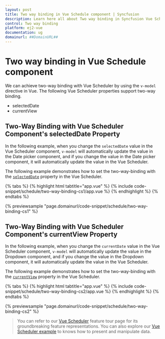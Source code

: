```yaml
---
layout: post
title: Two way binding in Vue Schedule component | Syncfusion
description: Learn here all about Two way binding in Syncfusion Vue Schedule component of Syncfusion Essential JS 2 and more.
control: Two way binding 
platform: ej2-vue
documentation: ug
domainurl: ##DomainURL##
---
```


# Two way binding in Vue Schedule component

We can achieve two-way binding with Vue Scheduler by using the `v-model` directive in Vue. The following Vue Scheduler properties support two-way binding.

* selectedDate
* currentView

## Two-Way Binding with Vue Scheduler Component's selectedDate Property

In the following example, when you change the `selectedDate` value in the Vue Scheduler component, `v-model` will automatically update the value in the Date picker component, and if you change the value in the Date picker component, it will automatically update the value in the Vue Scheduler.

The following example demonstrates how to set the two-way-binding with the [`selectedDate`](../api/schedule/#selecteddate) property in the Vue Scheduler.

{% tabs %}
{% highlight html tabtitle="app.vue" %}
{% include code-snippet/schedule/two-way-binding-cs1/app.vue %}
{% endhighlight %}
{% endtabs %}
        
{% previewsample "page.domainurl/code-snippet/schedule/two-way-binding-cs1" %}

## Two-Way Binding with Vue Scheduler Component's currentView Property

In the following example, when you change the `currentDate` value in the Vue Scheduler component, `v-model` will automatically update the value in the Dropdown component, and if you change the value in the Dropdown component, it will automatically update the value in the Vue Scheduler.

The following example demonstrates how to set the two-way-binding with the [`currentView`](../api/schedule/#currentview) property in the Vue Scheduler.

{% tabs %}
{% highlight html tabtitle="app.vue" %}
{% include code-snippet/schedule/two-way-binding-cs2/app.vue %}
{% endhighlight %}
{% endtabs %}
        
{% previewsample "page.domainurl/code-snippet/schedule/two-way-binding-cs2" %}

> You can refer to our [Vue Scheduler](https://www.syncfusion.com/vue-ui-components/vue-scheduler) feature tour page for its groundbreaking feature representations. You can also explore our [Vue Scheduler example](https://ej2.syncfusion.com/vue/demos/#/material/schedule/overview.html) to knows how to present and manipulate data.
